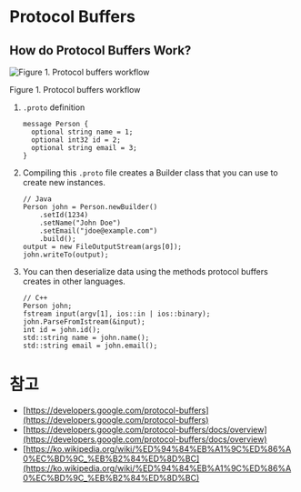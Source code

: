 # Protocol Buffers

## How do Protocol Buffers Work?

![Figure 1. Protocol buffers workflow](https://developers.google.com/static/protocol-buffers/docs/images/protocol-buffers-concepts.png )

Figure 1. Protocol buffers workflow

1. `.proto` definition
    ```
    message Person {
      optional string name = 1;
      optional int32 id = 2;
      optional string email = 3;
    }
    ```

2. Compiling this `.proto` file creates a Builder class that you can use to create new instances.
    ```
   // Java
    Person john = Person.newBuilder()
        .setId(1234)
        .setName("John Doe")
        .setEmail("jdoe@example.com")
        .build();
    output = new FileOutputStream(args[0]);
    john.writeTo(output);
    ```
3. You can then deserialize data using the methods protocol buffers creates in other languages.
    ```
   // C++
    Person john;
    fstream input(argv[1], ios::in | ios::binary);
    john.ParseFromIstream(&input);
    int id = john.id();
    std::string name = john.name();
    std::string email = john.email();
    ```

# 참고

- [https://developers.google.com/protocol-buffers](https://developers.google.com/protocol-buffers)
- [https://developers.google.com/protocol-buffers/docs/overview](https://developers.google.com/protocol-buffers/docs/overview)
- [https://ko.wikipedia.org/wiki/%ED%94%84%EB%A1%9C%ED%86%A0%EC%BD%9C_%EB%B2%84%ED%8D%BC](https://ko.wikipedia.org/wiki/%ED%94%84%EB%A1%9C%ED%86%A0%EC%BD%9C_%EB%B2%84%ED%8D%BC)